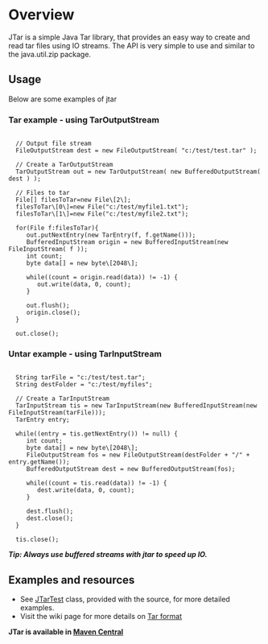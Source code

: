 # Overview
JTar is a simple Java Tar library, that provides an easy way to create and read tar files using IO streams. The API is very simple to use and similar to the java.util.zip package.

## Usage
Below are some examples of jtar

### Tar example - using TarOutputStream
<pre><code>
  // Output file stream
  FileOutputStream dest = new FileOutputStream( "c:/test/test.tar" );
  
  // Create a TarOutputStream
  TarOutputStream out = new TarOutputStream( new BufferedOutputStream( dest ) );
  
  // Files to tar
  File[] filesToTar=new File\[2\];
  filesToTar\[0\]=new File("c:/test/myfile1.txt");
  filesToTar\[1\]=new File("c:/test/myfile2.txt");
  
  for(File f:filesToTar){
     out.putNextEntry(new TarEntry(f, f.getName()));
     BufferedInputStream origin = new BufferedInputStream(new FileInputStream( f ));
     int count;
     byte data[] = new byte\[2048\];
  
     while((count = origin.read(data)) != -1) {
        out.write(data, 0, count);
     }
  
     out.flush();
     origin.close();
  }
  
  out.close();
</code></pre>

### Untar example - using TarInputStream
<pre><code>
  String tarFile = "c:/test/test.tar";
  String destFolder = "c:/test/myfiles";
  
  // Create a TarInputStream
  TarInputStream tis = new TarInputStream(new BufferedInputStream(new FileInputStream(tarFile)));
  TarEntry entry;
  
  while((entry = tis.getNextEntry()) != null) {
     int count;
     byte data[] = new byte\[2048\];
     FileOutputStream fos = new FileOutputStream(destFolder + "/" + entry.getName());
     BufferedOutputStream dest = new BufferedOutputStream(fos);
  
     while((count = tis.read(data)) != -1) {
        dest.write(data, 0, count);
     }
  
     dest.flush();
     dest.close();
  }
  
  tis.close();
</code></pre>

___Tip: Always use buffered streams with jtar to speed up IO.___

## Examples and resources

* See [JTarTest](https://github.com/kamranzafar/jtar/blob/master/src/test/java/org/kamranzafar/jtar/JTarTest.java) class, provided with the source, for more detailed examples.
* Visit the wiki page for more details on [Tar format](http://en.wikipedia.org/wiki/Tar_%28file_format%29)

__JTar is available in [Maven Central](http://search.maven.org/#search%7Cga%7C1%7Cg%3A%22org.kamranzafar%22%20a%3A%22jtar%22)__
